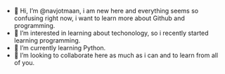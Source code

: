 - 👋 Hi, I’m @navjotmaan, i am new here and everything seems so confusing right now, i want to learn more about Github and programming.
- 👀 I’m interested in learning about techonology, so i recently started learning programming.
- 🌱 I’m currently learning Python.
- 💞 I’m looking to collaborate here as much as i can and to learn from all of you.


<!---
navjotmaan/navjotmaan is a ✨ special ✨ repository because its `README.md` (this file) appears on your GitHub profile.
You can click the Preview link to take a look at your changes.
--->
